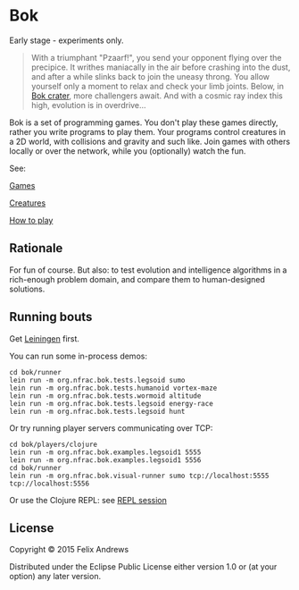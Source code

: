 # Bok

Early stage - experiments only.

> With a triumphant "Pzaarf!", you send your opponent flying over the
> precipice. It writhes maniacally in the air before crashing into the
> dust, and after a while slinks back to join the uneasy throng. You
> allow yourself only a moment to relax and check your limb joints.
> Below, in [Bok
> crater](http://en.wikipedia.org/wiki/Bok_%28Martian_crater%29), more
> challengers await. And with a cosmic ray index this high, evolution is
> in overdrive...

Bok is a set of programming games. You don't play these games
directly, rather you write programs to play them. Your programs
control creatures in a 2D world, with collisions and gravity and such
like. Join games with others locally or over the network, while you
(optionally) watch the fun.

See:

[Games](https://github.com/floybix/bok/wiki/Games)

[Creatures](https://github.com/floybix/bok/wiki/Creatures)

[How to play](https://github.com/floybix/bok/wiki/How-to-play)


## Rationale

For fun of course. But also: to test evolution and intelligence
algorithms in a rich-enough problem domain, and compare them to
human-designed solutions.


## Running bouts

Get [Leiningen](http://leiningen.org/) first.

You can run some in-process demos:

```
cd bok/runner
lein run -m org.nfrac.bok.tests.legsoid sumo
lein run -m org.nfrac.bok.tests.humanoid vortex-maze
lein run -m org.nfrac.bok.tests.wormoid altitude
lein run -m org.nfrac.bok.tests.legsoid energy-race
lein run -m org.nfrac.bok.tests.legsoid hunt
```

Or try running player servers communicating over TCP:

```
cd bok/players/clojure
lein run -m org.nfrac.bok.examples.legsoid1 5555
lein run -m org.nfrac.bok.examples.legsoid1 5556
cd bok/runner
lein run -m org.nfrac.bok.visual-runner sumo tcp://localhost:5555 tcp://localhost:5556
```

Or use the Clojure REPL: see
[REPL session](https://github.com/floybix/bok/wiki/REPL-session)


## License

Copyright © 2015 Felix Andrews

Distributed under the Eclipse Public License either version 1.0 or (at
your option) any later version.
